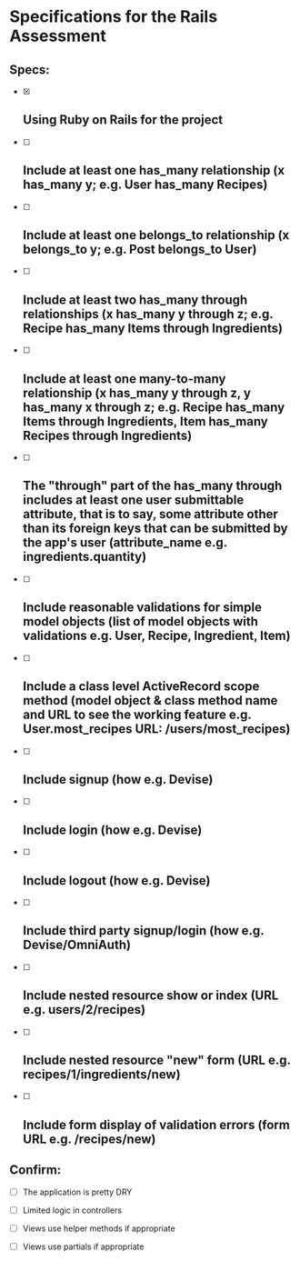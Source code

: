 # Specifications for the Rails Assessment

## Specs:
- [x] Using Ruby on Rails for the project
    - 
- [ ] Include at least one has_many relationship (x has_many y; e.g. User has_many Recipes) 
    - 
- [ ] Include at least one belongs_to relationship (x belongs_to y; e.g. Post belongs_to User)
    - 
- [ ] Include at least two has_many through relationships (x has_many y through z; e.g. Recipe has_many Items through Ingredients)
    - 
- [ ] Include at least one many-to-many relationship (x has_many y through z, y has_many x through z; e.g. Recipe has_many Items through Ingredients, Item has_many Recipes through Ingredients)
    - 
- [ ] The "through" part of the has_many through includes at least one user submittable attribute, that is to say, some attribute other than its foreign keys that can be submitted by the app's user (attribute_name e.g. ingredients.quantity)
    - 
- [ ] Include reasonable validations for simple model objects (list of model objects with validations e.g. User, Recipe, Ingredient, Item)
    - 
- [ ] Include a class level ActiveRecord scope method (model object & class method name and URL to see the working feature e.g. User.most_recipes URL: /users/most_recipes)
    - 
- [ ] Include signup (how e.g. Devise)
    - 
- [ ] Include login (how e.g. Devise)
    - 
- [ ] Include logout (how e.g. Devise)
    - 
- [ ] Include third party signup/login (how e.g. Devise/OmniAuth)
    - 
- [ ] Include nested resource show or index (URL e.g. users/2/recipes)
    - 
- [ ] Include nested resource "new" form (URL e.g. recipes/1/ingredients/new)
    - 
- [ ] Include form display of validation errors (form URL e.g. /recipes/new)
    - 

## Confirm:
- [ ] The application is pretty DRY

- [ ] Limited logic in controllers

- [ ] Views use helper methods if appropriate

- [ ] Views use partials if appropriate

